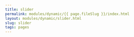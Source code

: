 ```yaml
---
title: slider
permalink: modules/dynamic/{{ page.fileSlug }}/index.html
layout: modules/dynamic/slider.html
slug: slider
tags: pages
---
```




